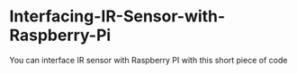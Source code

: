 # Interfacing-IR-Sensor-with-Raspberry-Pi
You can interface IR sensor with Raspberry PI with this short piece of code
